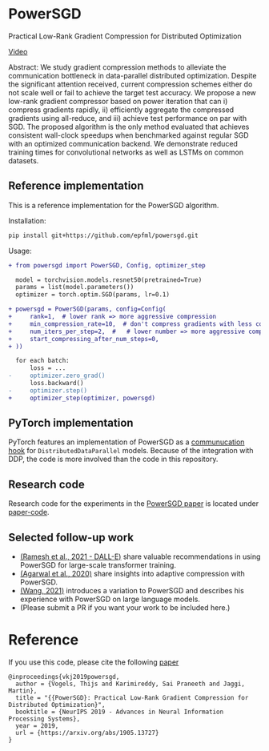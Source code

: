 # PowerSGD

Practical Low-Rank Gradient Compression for Distributed Optimization

[Video](https://www.youtube.com/watch?v=xVxSu7KGtHw)

Abstract:
We study gradient compression methods to alleviate the communication bottleneck in data-parallel distributed optimization. Despite the significant attention received, current compression schemes either do not scale well or fail to achieve the target test accuracy. We propose a new low-rank gradient compressor based on power iteration that can i) compress gradients rapidly, ii) efficiently aggregate the compressed gradients using all-reduce, and iii) achieve test performance on par with SGD. The proposed algorithm is the only method evaluated that achieves consistent wall-clock speedups when benchmarked against regular SGD with an optimized communication backend. We demonstrate reduced training times for convolutional networks as well as LSTMs on common datasets.


## Reference implementation

This is a reference implementation for the PowerSGD algorithm.

Installation:

```bash
pip install git+https://github.com/epfml/powersgd.git
```

Usage:

```diff
+ from powersgd import PowerSGD, Config, optimizer_step

  model = torchvision.models.resnet50(pretrained=True)
  params = list(model.parameters())
  optimizer = torch.optim.SGD(params, lr=0.1)

+ powersgd = PowerSGD(params, config=Config(
+     rank=1,  # lower rank => more aggressive compression
+     min_compression_rate=10,  # don't compress gradients with less compression
+     num_iters_per_step=2,  #   # lower number => more aggressive compression
+     start_compressing_after_num_steps=0,
+ ))

  for each batch:
      loss = ...
-     optimizer.zero_grad()
      loss.backward()
-     optimizer.step()
+     optimizer_step(optimizer, powersgd)
```

## PyTorch implementation
PyTorch features an implementation of PowerSGD as a [communucation hook](https://pytorch.org/docs/stable/ddp_comm_hooks.html) for `DistributedDataParallel` models.
Because of the integration with DDP, the code is more involved than the code in this repository.
## Research code

Research code for the experiments in the [PowerSGD paper](https://arxiv.org/abs/1905.13727) is located under [paper-code](./paper-code/README.md).

## Selected follow-up work 
- [(Ramesh et al., 2021 - DALL-E)](https://arxiv.org/abs/2102.12092) share valuable recommendations in using PowerSGD for large-scale transformer training.
- [(Agarwal et al., 2020)](https://arxiv.org/pdf/2010.16248.pdf) share insights into adaptive compression with PowerSGD.
- [(Wang, 2021)](https://medium.com/pytorch/accelerating-pytorch-ddp-by-10x-with-powersgd-585aef12881d) introduces a variation to PowerSGD and describes his experience with PowerSGD on large language models.
- (Please submit a PR if you want your work to be included here.)


# Reference

If you use this code, please cite the following [paper](https://arxiv.org/abs/1905.13727)

    @inproceedings{vkj2019powersgd,
      author = {Vogels, Thijs and Karimireddy, Sai Praneeth and Jaggi, Martin},
      title = "{{PowerSGD}: Practical Low-Rank Gradient Compression for Distributed Optimization}",
      booktitle = {NeurIPS 2019 - Advances in Neural Information Processing Systems},
      year = 2019,
      url = {https://arxiv.org/abs/1905.13727}
    }
